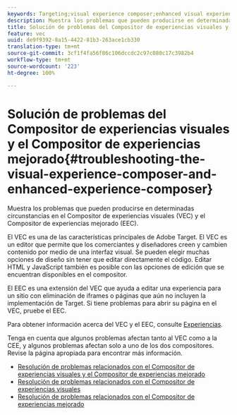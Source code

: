 ```yaml
---
keywords: Targeting;visual experience composer;enhanced visual experience composer;vec;troubleshoot visual experience composer;troubleshooting;eec;enhanced experience composer;tls;tls 1.2
description: Muestra los problemas que pueden producirse en determinadas circunstancias en el Compositor de experiencias visuales (VEC) y el Compositor de experiencias mejorado (EEC).
title: Solución de problemas del Compositor de experiencias visuales y el Compositor de experiencias mejorado
feature: vec
uuid: de9f9392-8a15-4422-81b3-263ace1cb330
translation-type: tm+mt
source-git-commit: 3cf1f4fa56f86c106dccdc2c97c080c17c3982b4
workflow-type: tm+mt
source-wordcount: '223'
ht-degree: 100%

---
```



# Solución de problemas del Compositor de experiencias visuales y el Compositor de experiencias mejorado{#troubleshooting-the-visual-experience-composer-and-enhanced-experience-composer}

Muestra los problemas que pueden producirse en determinadas circunstancias en el Compositor de experiencias visuales (VEC) y el Compositor de experiencias mejorado (EEC).

El VEC es una de las características principales de Adobe Target. El VEC es un editor que permite que los comerciantes y diseñadores creen y cambien contenido por medio de una interfaz visual. Se pueden elegir muchas opciones de diseño sin tener que editar directamente el código. Editar HTML y JavaScript también es posible con las opciones de edición que se encuentran disponibles en el compositor.

El EEC es una extensión del VEC que ayuda a editar una experiencia para un sitio con eliminación de iframes o páginas que aún no incluyen la implementación de Target. Si tiene problemas para abrir su página en el VEC, pruebe el EEC.

Para obtener información acerca del VEC y el EEC, consulte  [Experiencias](../../../c-experiences/experiences.md#concept_A2E10F6AFB3D4AEAB6951EE14688848D).

Tenga en cuenta que algunos problemas afectan tanto al VEC como a la CEE, y algunos problemas afectan solo a uno de los dos compositores. Revise la página apropiada para encontrar más información.

* [Resolución de problemas relacionados con el Compositor de experiencias visuales y el Compositor de experiencias mejorado](/help/c-experiences/c-visual-experience-composer/r-troubleshoot-composer/issues-related-to-the-visual-experience-composer-vec-and-enhanced-experience-composer-eec.md)
* [Resolución de problemas relacionados con el Compositor de experiencias visuales](/help/c-experiences/c-visual-experience-composer/r-troubleshoot-composer/troubleshooting-issues-related-to-the-visual-experience-composer-vec.md)
* [Resolución de problemas relacionados con el Compositor de experiencias mejorado](/help/c-experiences/c-visual-experience-composer/r-troubleshoot-composer/troubleshooting-issues-related-to-the-enhanced-experience-composer-eec.md)